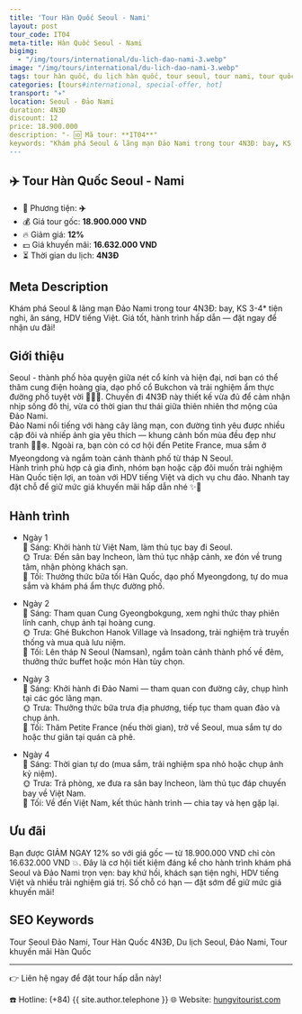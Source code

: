 ```yaml
---
title: 'Tour Hàn Quốc Seoul - Nami'
layout: post
tour_code: IT04
meta-title: Hàn Quốc Seoul - Nami
bigimg:
  - "/img/tours/international/du-lich-dao-nami-3.webp"
image: "/img/tours/international/du-lich-dao-nami-3.webp"
tags: tour hàn quốc, du lịch hàn quốc, tour seoul, tour nami, tour quốc tế
categories: [tours#international, special-offer, hot]
transport: "✈️"
location: Seoul - Đảo Nami
duration: 4N3Đ
discount: 12
price: 18.900.000
description: "- 🆔 Mã tour: **IT04**"
keywords: "Khám phá Seoul & lãng mạn Đảo Nami trong tour 4N3Đ: bay, KS 3-4* tiện nghi, ăn sáng, HDV tiếng Việt. Giá tốt, hành trình hấp dẫn — đặt ngay để nhận ưu đãi!"
---
```


## ✈️ Tour Hàn Quốc Seoul - Nami



- 🚗 Phương tiện: **✈️**
- 💰 Giá tour gốc: **18.900.000 VND**
- 🔥 Giảm giá: **12%**
- 💵 Giá khuyến mãi: **16.632.000 VND**
- ⏳ Thời gian du lịch: **4N3Đ**

## Meta Description
Khám phá Seoul & lãng mạn Đảo Nami trong tour 4N3Đ: bay, KS 3-4* tiện nghi, ăn sáng, HDV tiếng Việt. Giá tốt, hành trình hấp dẫn — đặt ngay để nhận ưu đãi!

## Giới thiệu
Seoul - thành phố hòa quyện giữa nét cổ kính và hiện đại, nơi bạn có thể thăm cung điện hoàng gia, dạo phố cổ Bukchon và trải nghiệm ẩm thực đường phố tuyệt vời 🍜🇰🇷. Chuyến đi 4N3Đ này thiết kế vừa đủ để cảm nhận nhịp sống đô thị, vừa có thời gian thư thái giữa thiên nhiên thơ mộng của Đảo Nami.  
Đảo Nami nổi tiếng với hàng cây lãng mạn, con đường tình yêu được nhiều cặp đôi và nhiếp ảnh gia yêu thích — khung cảnh bốn mùa đều đẹp như tranh 📸🍂❄️. Ngoài ra, bạn còn có cơ hội đến Petite France, mua sắm ở Myeongdong và ngắm toàn cảnh thành phố từ tháp N Seoul.  
Hành trình phù hợp cả gia đình, nhóm bạn hoặc cặp đôi muốn trải nghiệm Hàn Quốc tiện lợi, an toàn với HDV tiếng Việt và dịch vụ chu đáo. Nhanh tay đặt chỗ để giữ mức giá khuyến mãi hấp dẫn nhé ✨🛫

## Hành trình
- Ngày 1  
  🌅 Sáng: Khởi hành từ Việt Nam, làm thủ tục bay đi Seoul.  
  🌞 Trưa: Đến sân bay Incheon, làm thủ tục nhập cảnh, xe đón về trung tâm, nhận phòng khách sạn.  
  🌙 Tối: Thưởng thức bữa tối Hàn Quốc, dạo phố Myeongdong, tự do mua sắm và khám phá ẩm thực đường phố.

- Ngày 2  
  🌅 Sáng: Tham quan Cung Gyeongbokgung, xem nghi thức thay phiên lính canh, chụp ảnh tại hoàng cung.  
  🌞 Trưa: Ghé Bukchon Hanok Village và Insadong, trải nghiệm trà truyền thống và mua quà lưu niệm.  
  🌙 Tối: Lên tháp N Seoul (Namsan), ngắm toàn cảnh thành phố về đêm, thưởng thức buffet hoặc món Hàn tùy chọn.

- Ngày 3  
  🌅 Sáng: Khởi hành đi Đảo Nami — tham quan con đường cây, chụp hình tại các góc lãng mạn.  
  🌞 Trưa: Thưởng thức bữa trưa địa phương, tiếp tục tham quan đảo và chụp ảnh.  
  🌙 Tối: Thăm Petite France (nếu thời gian), trở về Seoul, mua sắm tự do hoặc thư giãn tại quán cà phê.

- Ngày 4  
  🌅 Sáng: Thời gian tự do (mua sắm, trải nghiệm spa nhỏ hoặc chụp ảnh kỷ niệm).  
  🌞 Trưa: Trả phòng, xe đưa ra sân bay Incheon, làm thủ tục đáp chuyến bay về Việt Nam.  
  🌙 Tối: Về đến Việt Nam, kết thúc hành trình — chia tay và hẹn gặp lại.

## Ưu đãi
Bạn được GIẢM NGAY 12% so với giá gốc — từ 18.900.000 VND chỉ còn 16.632.000 VND 💥. Đây là cơ hội tiết kiệm đáng kể cho hành trình khám phá Seoul và Đảo Nami trọn vẹn: bay khứ hồi, khách sạn tiện nghi, HDV tiếng Việt và nhiều trải nghiệm giá trị. Số chỗ có hạn — đặt sớm để giữ mức giá khuyến mãi!

## SEO Keywords
Tour Seoul Đảo Nami, Tour Hàn Quốc 4N3Đ, Du lịch Seoul, Đảo Nami, Tour khuyến mãi Hàn Quốc

---

👉 Liên hệ ngay để đặt tour hấp dẫn này!

☎️ Hotline: (+84) {{ site.author.telephone }}
🌐 Website: [hungvitourist.com](https://hungvitourist.com)

